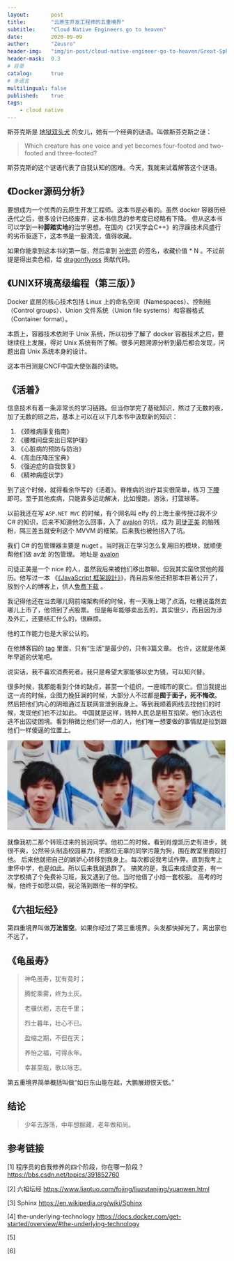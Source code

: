 ```yaml
---
layout:       post
title:        "云原生开发工程师的五重境界"
subtitle:     "Cloud Native Engineers go to heaven"
date:         2020-09-09
author:       "Zeusro"
header-img:   "img/in-post/cloud-native-engineer-go-to-heaven/Great-Sphinx-Giza-Egypt.jpg"
header-mask:  0.3
# 目录
catalog:      true
# 多语言
multilingual: false
published:    true
tags:
    - cloud native
---
```



斯芬克斯是
[地狱双头犬](http://mp.weixin.qq.com/s?__biz=MzI1ODEyNDg3MA==&mid=2655475426&idx=1&sn=46f0e640feae4c4afac374b3928b691e&chksm=f1bf0bcbc6c882dd4159982119c36e091be1d4cf12cd8d9f29f05bc3e38d378f030347ee80a2&mpshare=1&scene=23&srcid=0909hfH7Peo4PyTVSU8U3yyv&sharer_sharetime=1599615406806&sharer_shareid=9b8919de2238b20229856a42c8974cdc#rd)
的女儿，她有一个经典的谜语。叫做斯芬克斯之谜：

> Which creature has one voice and yet becomes four-footed and two-footed and three-footed?

斯芬克斯的这个谜语代表了自我认知的困难。今天，我就来试着解答这个谜语。

## 《Docker源码分析》

要想成为一个优秀的云原生开发工程师。这本书是必看的。虽然 docker 容器历经迭代之后，很多设计已经废弃，这本书信息的参考度已经略有下降。
但从这本书可以学到一种**脚踏实地**的治学思想。在国内《21天学会C++》的浮躁技术风盛行的劣币驱逐下，这本书是一股清流，值得收藏。

如果你能拿到这本书的第一版，然后拿到 [孙宏亮](https://github.com/allencloud) 的签名，收藏价值 * N 。不过前提是得出卖色相，给 [dragonflyoss](https://github.com/dragonflyoss) 贡献代码。

## 《UNIX环境高级编程（第三版）》

Docker 底层的核心技术包括 Linux 上的命名空间（Namespaces）、控制组（Control groups）、Union 文件系统（Union file systems）和容器格式（Container format）。

本质上，容器技术依附于 Unix 系统，所以初步了解了 docker 容器技术之后，要继续往上发展，得对 Unix 系统有所了解。很多问题溯源分析到最后都会发现，问题出自 Unix 系统本身的设计。

这本书目测是CNCF中国大使张磊的读物。

## 《活着》

信息技术有着一条非常长的学习链路。但当你学完了基础知识，熬过了无数的夜，加了无数的班之后，基本上可以在以下几本书中汲取新的知识：

1. 《颈椎病康复指南》
1. 《腰椎间盘突出日常护理》
1. 《心脏病的预防与防治》
1. 《高血压降压宝典》
1. 《强迫症的自我恢复》
1. 《精神病症状学》

到了这个时候，就得看余华写的《活着》。脊椎病的治疗其实很简单，练习 [下腰](https://www.bilibili.com/video/BV197411n7U8) 即可。至于其他疾病，只能靠多运动解决，比如慢跑，游泳，打篮球等。

以前我还在写 `ASP.NET MVC` 的时候，有个网名叫 elfy 的上海土豪传授过我不少 C# 的知识，后来不知道他怎么回事，入了 [avalon](https://github.com/RubyLouvre/avalon) 的坑，成为 [司徒正美](https://www.cnblogs.com/rubylouvre/) 的脑残粉，隔三差五就安利这个 MVVM 的框架。后来我也被他拐入了坑。

我们 C# 的包管理器主要是 nuget 。当时我正在学习怎么复用旧的模块，就顺便帮他们做 av龙 的包管理。
地址是
[avalon](https://www.nuget.org/packages/avalon/2.0.0-beta1)

司徒正美是一个 nice 的人，虽然我后来被他们移出群聊。但我其实蛮欣赏他的履历。他写过一本 《[《JavaScript 框架設計》](https://book.douban.com/subject/27133542/)》，而且后来他还把那本巨著公开了，放到个人的博客上，供人[免费下载](https://files.cnblogs.com/rubylouvre/JavaScript%E6%A1%86%E6%9E%B6%E8%AE%BE%E8%AE%A1%E6%96%B0.rar) 。

我记得他还在当去哪儿网前端架构师的时候，有一天晚上喝了点酒，吐槽说虽然去哪儿上市了，他领到了点股票。
但是每年能够卖出去的，其实很少，而且因为涉及外汇，还要结汇什么的，很麻烦。

他的工作能力也是大家公认的。

在他博客园的 [tag](https://www.cnblogs.com/rubylouvre/tag/) 里面，只有“生活”是最少的，只有3篇文章。
也许，这就是他英年早逝的伏笔吧。

说实话，我不喜欢消费死者。我只是希望大家能够以史为镜，可以知兴替。

很多时候，我都能看到个体的缺点，甚至一个组织，一座城市的衰亡。但当我提出这一点的时候，企图力挽狂澜的时候，大部分人不过都是**囿于面子，死不悔改**。
然后把他们内心的阴暗通过互联网宣泄到我身上。等到我顺着网线去找他们的时候，发现他们也不过如此。
中国就是这样，贱种人民总是相互掐架。他们永远也逃不出囚徒困境。看到稍微比他们好一点的人，他们唯一想要做的事情就是拉到跟他们一样傻逼的位置上。

![image](/img/in-post/cloud-native-engineer-go-to-heaven/IMG_20200621_065936__01__01.jpg)

就像我初二那个转班过来的翁润同学。他初二的时候，看到肖煌凯历史有进步，就很不爽，公然带头制造校园暴力，把那位无辜的同学污蔑为狗，围在教室里面殴打他。
后来他就把自己的嫉妒心转移到我身上。每次都说我考试作弊。直到我考上聿怀中学，也是如此。所以后来我就退群了。
搞笑的是，我后来成绩变差，有一次学校搞了个免费补习班，我又遇到了他。当时他借了小旭一套校服。
高考的时候，他终于如愿以偿，我沦落到跟他一样的学校。

## 《六祖坛经》

第四重境界叫做**万法皆空**。如果你经过了第三重境界。头发都快掉光了，离出家也不远了。

## 《龟虽寿》

> 神龟虽寿，犹有竟时；
> 
> 腾蛇乘雾，终为土灰。
> 
> 老骥伏枥，志在千里；
> 
> 烈士暮年，壮心不已。
> 
> 盈缩之期，不但在天；
> 
> 养怡之福，可得永年。
> 
> 幸甚至哉，歌以咏志。

第五重境界简单概括叫做“如日东山能在起，大鹏展翅恨天低。”

## 结论

> 少年去游荡，中年想掘藏，老年做和尚。

## 参考链接

[1]
程序员的自我修养的四个阶段，你在哪一阶段？
https://bbs.csdn.net/topics/391852760

[2]
六祖坛经
https://www.liaotuo.com/fojing/liuzutanjing/yuanwen.html

[3]
Sphinx
https://en.wikipedia.org/wiki/Sphinx

[4]
the-underlying-technology
https://docs.docker.com/get-started/overview/#the-underlying-technology

[5]



[6]
